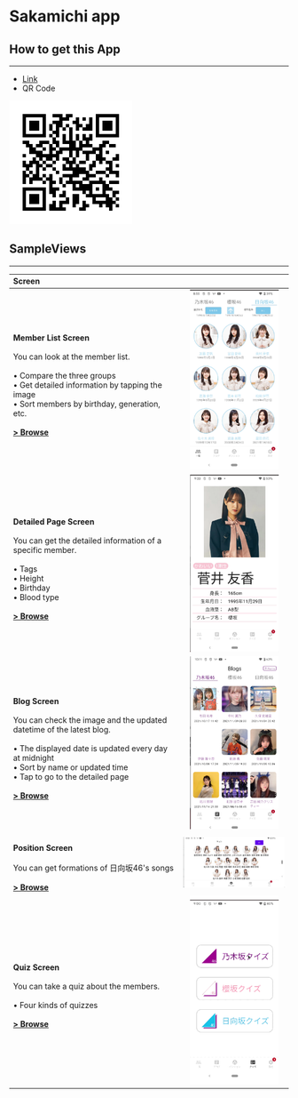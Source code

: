 # Sakamichi app

## How to get this App
------------

* [Link](https://kokoichi0206.mydns.jp/app-debug.apk)
* QR Code

![](./readme/link_to_apk.png)


## SampleViews
------------

| Screen |  |
|:-----|:---------:|
| <br>**Member List Screen**<br><br>You can look at the member list.<br><br> • Compare the three groups<br> • Get detailed information by tapping the image<br> • Sort members by birthday, generation, etc.<br><br>**[> Browse](app/src/main/java/io/kokoichi/sample/sakamichiapp/presentation/member_list/)** | <img src="readme/screenshots/member_list.png" width="160"> |  
| <br>**Detailed Page Screen**<br><br>You can get the detailed information of a specific member.<br><br> • Tags<br> • Height<br> • Birthday<br> • Blood type<br><br>**[> Browse](app/src/main/java/io/kokoichi/sample/sakamichiapp/presentation/member_list/)** | <img src="readme/screenshots/detailed.png" width="160"> |  
| <br>**Blog Screen**<br><br>You can check the image and the updated datetime of the latest blog.<br><br> • The displayed date is updated every day at midnight<br>• Sort by name or updated time<br> • Tap to go to the detailed page<br><br>**[> Browse](app/src/main/java/io/kokoichi/sample/sakamichiapp/presentation/blog/)** | <img src="readme/screenshots/blog.png" width="160"> |  
| <br>**Position Screen**<br><br>You can get formations of 日向坂46's songs<br><br> **[> Browse](app/src/main/java/io/kokoichi/sample/sakamichiapp/presentation/positions/)** | <img src="readme/screenshots/position.png" width="320"> |  
| <br>**Quiz Screen**<br><br>You can take a quiz about the members.<br><br> • Four kinds of quizzes<br><br>**[> Browse](app/src/main/java/io/kokoichi/sample/sakamichiapp/presentation//)** | <img src="readme/quiz.gif" width="160"> |  
